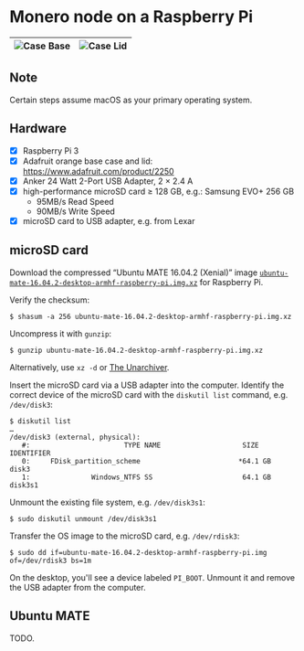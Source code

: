 # Monero node on a Raspberry Pi
![Case Base](https://cdn-shop.adafruit.com/970x728/2250-02.jpg) | ![Case Lid](https://cdn-shop.adafruit.com/970x728/2250-03.jpg)
-- | --
## Note
Certain steps assume macOS as your primary operating system.
## Hardware
* [x] Raspberry Pi 3
* [x] Adafruit orange base case and lid: https://www.adafruit.com/product/2250
* [x] Anker 24 Watt 2-Port USB Adapter, 2 × 2.4 A
* [x] high-performance microSD card ≥ 128 GB, e.g.: Samsung EVO+ 256 GB
  * 95MB/s Read Speed
  * 90MB/s Write Speed
* [x] microSD card to USB adapter, e.g. from Lexar

## microSD card
Download the compressed “Ubuntu MATE 16.04.2 (Xenial)” image [`ubuntu-mate-16.04.2-desktop-armhf-raspberry-pi.img.xz`](https://ubuntu-mate.org/raspberry-pi/ubuntu-mate-16.04.2-desktop-armhf-raspberry-pi.img.xz) for Raspberry Pi.

Verify the checksum:
```
$ shasum -a 256 ubuntu-mate-16.04.2-desktop-armhf-raspberry-pi.img.xz
```
Uncompress it with `gunzip`:
```
$ gunzip ubuntu-mate-16.04.2-desktop-armhf-raspberry-pi.img.xz
```
Alternatively, use `xz -d` or [The Unarchiver](https://theunarchiver.com/).

Insert the microSD card via a USB adapter into the computer. Identify the correct device of the microSD card with the `diskutil list` command, e.g. `/dev/disk3`:
```
$ diskutil list
…
/dev/disk3 (external, physical):
   #:                       TYPE NAME                    SIZE       IDENTIFIER
   0:     FDisk_partition_scheme                        *64.1 GB    disk3
   1:               Windows_NTFS SS                      64.1 GB    disk3s1
```

Unmount the existing file system, e.g. `/dev/disk3s1`:
```
$ sudo diskutil unmount /dev/disk3s1
```

Transfer the OS image to the microSD card, e.g. `/dev/rdisk3`:
```
$ sudo dd if=ubuntu-mate-16.04.2-desktop-armhf-raspberry-pi.img of=/dev/rdisk3 bs=1m
```

On the desktop, you'll see a device labeled `PI_BOOT`.  Unmount it and remove the USB adapter from the computer.

## Ubuntu MATE

TODO.

